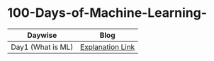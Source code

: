 # 100-Days-of-Machine-Learning-


|Daywise| Blog |
|-|-|
|Day1 (What is ML)| [Explanation Link](https://twitter.com/Sachintukumar/status/1635991379653591045?s=20) 
